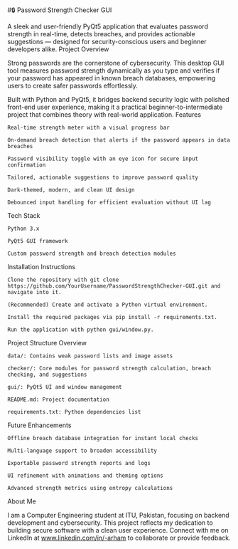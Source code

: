 #🔒 Password Strength Checker GUI

A sleek and user-friendly PyQt5 application that evaluates password strength in real-time, detects breaches, and provides actionable suggestions — designed for security-conscious users and beginner developers alike.
Project Overview

Strong passwords are the cornerstone of cybersecurity. This desktop GUI tool measures password strength dynamically as you type and verifies if your password has appeared in known breach databases, empowering users to create safer passwords effortlessly.

Built with Python and PyQt5, it bridges backend security logic with polished front-end user experience, making it a practical beginner-to-intermediate project that combines theory with real-world application.
Features

    Real-time strength meter with a visual progress bar

    On-demand breach detection that alerts if the password appears in data breaches

    Password visibility toggle with an eye icon for secure input confirmation

    Tailored, actionable suggestions to improve password quality

    Dark-themed, modern, and clean UI design

    Debounced input handling for efficient evaluation without UI lag

Tech Stack

    Python 3.x

    PyQt5 GUI framework

    Custom password strength and breach detection modules

Installation Instructions

    Clone the repository with git clone https://github.com/YourUsername/PasswordStrengthChecker-GUI.git and navigate into it.

    (Recommended) Create and activate a Python virtual environment.

    Install the required packages via pip install -r requirements.txt.

    Run the application with python gui/window.py.

Project Structure Overview

    data/: Contains weak password lists and image assets

    checker/: Core modules for password strength calculation, breach checking, and suggestions

    gui/: PyQt5 UI and window management

    README.md: Project documentation

    requirements.txt: Python dependencies list

Future Enhancements

    Offline breach database integration for instant local checks

    Multi-language support to broaden accessibility

    Exportable password strength reports and logs

    UI refinement with animations and theming options

    Advanced strength metrics using entropy calculations

About Me

I am a Computer Engineering student at ITU, Pakistan, focusing on backend development and cybersecurity. This project reflects my dedication to building secure software with a clean user experience. Connect with me on LinkedIn at www.linkedin.com/in/-arham to collaborate or provide feedback.

